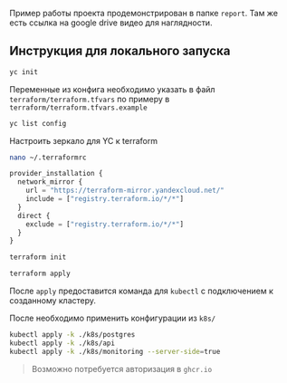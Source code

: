 Пример работы проекта продемонстрирован в папке `report`. Там же есть ссылка на google drive видео для наглядности.

## Инструкция для локального запуска

```bash
yc init
```

Переменные из конфига необходимо указать в файл `terraform/terraform.tfvars` по примеру в `terraform/terraform.tfvars.example`
```bash
yc list config
```

Настроить зеркало для YC к terraform
```bash
nano ~/.terraformrc
```

```js
provider_installation {
  network_mirror {
    url = "https://terraform-mirror.yandexcloud.net/"
    include = ["registry.terraform.io/*/*"]
  }
  direct {
    exclude = ["registry.terraform.io/*/*"]
  }
}

```

```bash
terraform init

terraform apply
```

После `apply` предоставится команда для `kubectl` с подключением к созданному кластеру.

После необходимо применить конфигурации из `k8s/`
```bash
kubectl apply -k ./k8s/postgres
kubectl apply -k ./k8s/api
kubectl apply -k ./k8s/monitoring --server-side=true
```

> Возможно потребуется авторизация в `ghcr.io`
